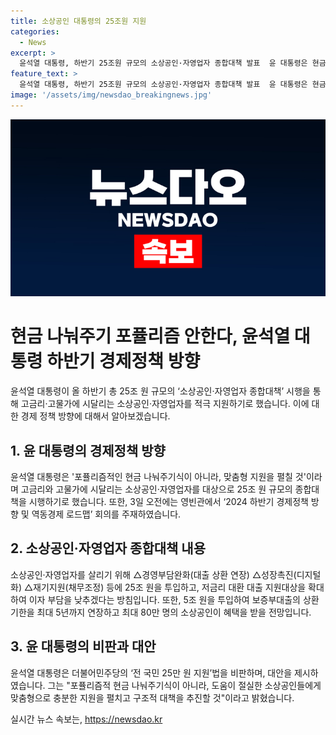 ```yaml
---
title: 소상공인 대통령의 25조원 지원
categories:
  - News
excerpt: >
  윤석열 대통령, 하반기 25조원 규모의 소상공인·자영업자 종합대책 발표  윤 대통령은 현금 지원보다는 맞춤형 지원 강조하며, 포퓰리즘적 현금 나눠주기식 비판과 대안 제시. 25조원 투입, 대출 연장, 저신용자 대환대출 지원, 5조원 투입으로 80만 명의 소상공인 지원 예상. 도움이 절실한 소상공인들에게 충분한 지원이라며 전 국민 25만 원 지원 정책에 대한 비판도 이어졌다. 
feature_text: >
  윤석열 대통령, 하반기 25조원 규모의 소상공인·자영업자 종합대책 발표  윤 대통령은 현금 지원보다는 맞춤형 지원 강조하며, 포퓰리즘적 현금 나눠주기식 비판과 대안 제시. 25조원 투입, 대출 연장, 저신용자 대환대출 지원, 5조원 투입으로 80만 명의 소상공인 지원 예상. 도움이 절실한 소상공인들에게 충분한 지원이라며 전 국민 25만 원 지원 정책에 대한 비판도 이어졌다. 
image: '/assets/img/newsdao_breakingnews.jpg'
---
```


<p><img src="/assets/img/newsdao_breakingnews.jpg" alt="ranknews 속보" /></p>

<h1>현금 나눠주기 포퓰리즘 안한다, 윤석열 대통령 하반기 경제정책 방향</h1>

<p data-ke-size="size16">윤석열 대통령이 올 하반기 총 25조 원 규모의 ‘소상공인·자영업자 종합대책’ 시행을 통해 고금리·고물가에 시달리는 소상공인·자영업자를 적극 지원하기로 했습니다. 이에 대한 경제 정책 방향에 대해서 알아보겠습니다.</p>

<h2 data-ke-size="size26">1. 윤 대통령의 경제정책 방향</h2>

<p data-ke-size="size16">윤석열 대통령은 '포퓰리즘적인 현금 나눠주기식이 아니라, 맞춤형 지원을 펼칠 것'이라며 고금리와 고물가에 시달리는 소상공인·자영업자를 대상으로 25조 원 규모의 종합대책을 시행하기로 했습니다. 또한, 3일 오전에는 영빈관에서 ‘2024 하반기 경제정책 방향 및 역동경제 로드맵’ 회의를 주재하였습니다.</p>

<h2 data-ke-size="size26">2. 소상공인·자영업자 종합대책 내용</h2>

<p data-ke-size="size16">소상공인·자영업자를 살리기 위해 △경영부담완화(대출 상환 연장) △성장촉진(디지털화) △재기지원(채무조정) 등에 25조 원을 투입하고, 저금리 대환 대출 지원대상을 확대하여 이자 부담을 낮추겠다는 방침입니다. 또한, 5조 원을 투입하여 보증부대출의 상환기한을 최대 5년까지 연장하고 최대 80만 명의 소상공인이 혜택을 받을 전망입니다.</p>

<h2 data-ke-size="size26">3. 윤 대통령의 비판과 대안</h2>

<p data-ke-size="size16">윤석열 대통령은 더불어민주당의 ‘전 국민 25만 원 지원’법을 비판하며, 대안을 제시하였습니다. 그는 "포퓰리즘적 현금 나눠주기식이 아니라, 도움이 절실한 소상공인들에게 맞춤형으로 충분한 지원을 펼치고 구조적 대책을 추진할 것"이라고 밝혔습니다.</p>
실시간 뉴스 속보는, <a href="https://newsdao.kr" rel="dofollow">https://newsdao.kr</a>


